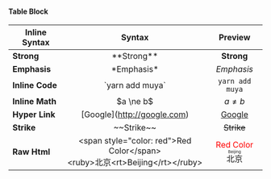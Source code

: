 #### Table Block

| **Inline Syntax** | **Syntax**                                                                         | Preview                                                                      |
| ----------------- |:----------------------------------------------------------------------------------:|:----------------------------------------------------------------------------:|
| **Strong**        | \*\*Strong**                                                                       | **Strong**                                                                   |
| **Emphasis**      | \*Emphasis*                                                                        | *Emphasis*                                                                   |
| **Inline Code**   | \`yarn add muya`                                                                   | `yarn add muya`                                                              |
| **Inline Math**   | \$a \ne b$                                                                         | $a \ne b$                                                                    |
| **Hyper Link**    | \[Google](http://google.com)                                                       | [Google](http://google.com)                                                  |
| **Strike**        | \~\~Strike~~                                                                       | ~~Strike~~                                                                   |
| **Raw Html**      | \<span style="color: red">Red Color\</span><br>\<ruby>北京\<rt>Beijing\</rt>\</ruby> | <span style="color: red">Red Color</span><br><ruby>北京<rt>Beijing</rt></ruby> |
